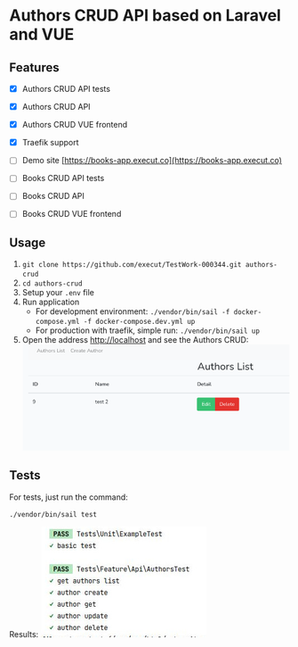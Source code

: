 # Authors CRUD API based on Laravel and VUE
## Features
- [x] Authors CRUD API tests
- [x] Authors CRUD API
- [x] Authors CRUD VUE frontend
- [x] Traefik support
- [ ] Demo site [https://books-app.execut.co](https://books-app.execut.co)
- [ ] Books CRUD API tests
- [ ] Books CRUD API
- [ ] Books CRUD VUE frontend


## Usage
1. `git clone https://github.com/execut/TestWork-000344.git authors-crud`
1. `cd authors-crud`
1. Setup your `.env` file
1. Run application
    * For development environment: `./vendor/bin/sail -f docker-compose.yml -f docker-compose.dev.yml up`
    * For production with traefik, simple run: `./vendor/bin/sail up`
1. Open the address [http://localhost](http://localhost) and see the Authors CRUD:
![Authors CRUD](https://raw.githubusercontent.com/execut/TestWork-000344/master/docs/authors-CRUD.png)

## Tests
For tests, just run the command:
```
./vendor/bin/sail test
```
Results: 
![Tests results](https://raw.githubusercontent.com/execut/TestWork-000344/master/docs/tests-results.jpg)
